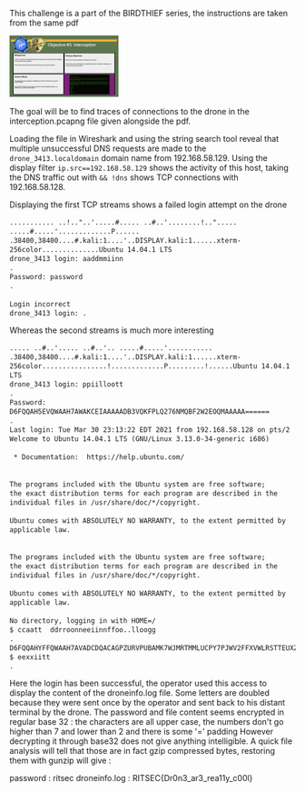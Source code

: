 This challenge is a part of the BIRDTHIEF series, the instructions are taken from the same pdf

![interception_objective](./interception_objective.png)

The goal will be to find traces of connections to the drone in the interception.pcapng file given alongside the pdf.

Loading the file in Wireshark and using the string search tool reveal that multiple unsuccessful DNS requests are made to the `drone_3413.localdomain` domain name from 192.168.58.129.
Using the display filter `ip.src==192.168.58.129` shows the activity of this host, taking the DNS traffic out with `&& !dns` shows TCP connections with 192.168.58.128.

Displaying the first TCP streams shows a failed login attempt on the drone
```
........... ..!.."..'.....#..... ..#..'........!.."..... .....#.....'.............P...... .38400,38400....#.kali:1....'..DISPLAY.kali:1......xterm-256color..............Ubuntu 14.04.1 LTS
drone_3413 login: aaddmmiinn
.
Password: password
.

Login incorrect
drone_3413 login: .
```

Whereas the second streams is much more interesting
```
..... ..#..'..... ..#..'.. .....#.....'........... .38400,38400....#.kali:1....'..DISPLAY.kali:1......xterm-256color................!.............P.........!......Ubuntu 14.04.1 LTS
drone_3413 login: ppiilloott
.
Password: D6FQQAH5EVQWAAH7AWAKCEIAAAAADB3VQKFPLQ276NMQBF2W2EOQMAAAAA======
.
Last login: Tue Mar 30 23:13:22 EDT 2021 from 192.168.58.128 on pts/2
Welcome to Ubuntu 14.04.1 LTS (GNU/Linux 3.13.0-34-generic i686)

 * Documentation:  https://help.ubuntu.com/


The programs included with the Ubuntu system are free software;
the exact distribution terms for each program are described in the
individual files in /usr/share/doc/*/copyright.

Ubuntu comes with ABSOLUTELY NO WARRANTY, to the extent permitted by
applicable law.


The programs included with the Ubuntu system are free software;
the exact distribution terms for each program are described in the
individual files in /usr/share/doc/*/copyright.

Ubuntu comes with ABSOLUTELY NO WARRANTY, to the extent permitted by
applicable law.

No directory, logging in with HOME=/
$ ccaatt  ddrroonneeiinnffoo..lloogg
.
D6FQQAHYFFQWAAH7AVADCDQACAGPZURVPUBAMK7WJMRTMMLUCPY7PJWV2FFXVWLRSTTEUXZGOI4YD7IDLWZE74Q5AAAAA===
$ eexxiitt
.
```

Here the login has been successful, the operator used this access to display the content of the droneinfo.log file.
Some letters are doubled because they were sent once by the operator and sent back to his distant terminal by the drone.
The password and file content seems encrypted in regular base 32 : the characters are all upper case, the numbers don't go higher than 7 and lower than 2 and there is some '=' padding
However decrypting it through base32 does not give anything intelligible.
A quick file analysis will tell that those are in fact gzip compressed bytes, restoring them with gunzip will give :

password : ritsec
droneinfo.log : RITSEC{Dr0n3_ar3_rea11y_c00l}
